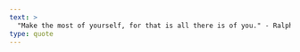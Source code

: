 ```yaml
---
text: >
  "Make the most of yourself, for that is all there is of you." - Ralph Waldo Emerson
type: quote
---
```

